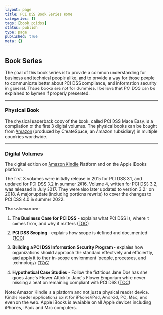 ```yaml
---
layout: page
title: PCI DSS Book Series Home
categories: []
tags: [book pcidss]
status: publish
type: page
published: true
meta: {}
---
```


## Book Series



The goal of this book series is to provide a common understanding for business and technical people alike, and to provide a way for those people to communicate better about PCI DSS compliance, and information security in general. These books are not for dummies. I believe that PCI DSS can be explained to laymen if properly presented.


****


### Physical Book



The physical paperback copy of the book, called PCI DSS Made Easy, is a compilation of the first 3 digital volumes. The physical books can be bought from 
[Amazon](https://www.amazon.com/PCI-DSS-Made-Easy-2017/dp/0994837496/ref=asap_bc?ie=UTF8) (produced by CreateSpace, an Amazon subsidiary) in multiple countries worldwide.


****


### Digital Volumes



The digital edition on 
[Amazon Kindle](https://www.amazon.com/Yves-B.-Desharnais/e/B012KZCNTI) Platform and on the Apple iBooks platform.

The first 3 volumes were initially release in 2015 for PCI DSS 3.1, and updated for PCI DSS 3.2 in summer 2016. 
Volume 4, written for PCI DSS 3.2, was released in July 2017. 
They were also later updated to version 3.2.1 on 2018.
A major update (including portions rewrite) to cover the changes to PCI DSS 4.0 in summer 2022.

The volumes are:

1. **The Business Case for PCI DSS** - explains what PCI DSS is, where it comes from, and why it matters ([TOC](/book/volume-1-toc))


2. **PCI DSS Scoping** - explains how scope is defined and documented ([TOC](/book/volume-2-toc))


3. **Building a PCI DSS Information Security Program**  - explains how organizations should approach the standard effectively and efficiently, and apply it to their in-scope environment (people, processes, and technology) ([TOC](/book/volume-3-toc))


4. **Hypothetical Case Studies** - Follow the fictitious Jane Doe has she groes Jane's Flower Attick to Jane's Flower Emporium while never missing a beat on remaining compliant with PCI DSS ([TOC](/book/volume-4-toc))

Note: Amazon Kindle is a platform and not just a physical reader device. Kindle reader applications exist for iPhone/iPad, Android, PC, Mac, and even on the web. Apple iBooks is available on all Apple devices including iPhones, iPads and Mac computers.
